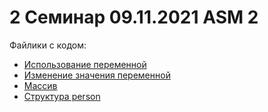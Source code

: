# 2 Семинар 09.11.2021 ASM 2

Файлики с кодом:

* [Использование переменной](variable.S)
* [Изменение значения переменной](modify_variable.S)
* [Массив](array.S)
* [Структура person](persons.S)



